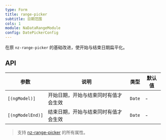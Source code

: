 ```yaml
---
type: Form
title: range-picker
subtitle: 日期范围
cols: 1
module: NaDataRangeModule
config: DatePickerConfig
---
```


在原 `nz-range-picker` 的基础改进，使开始与结束日期扁平化。

## API

参数 | 说明 | 类型 | 默认值
----|------|-----|------
`[(ngModel)]` | 开始日期，开始与结束同时有值才会生效 | `Date` | -
`[(ngModelEnd)]` | 结束日期，开始与结束同时有值才会生效 | `Date` | -

> 支持 [nz-range-picker](https://ng.ant.design/components/date-picker/zh#nz-range-picker) 的所有属性。
